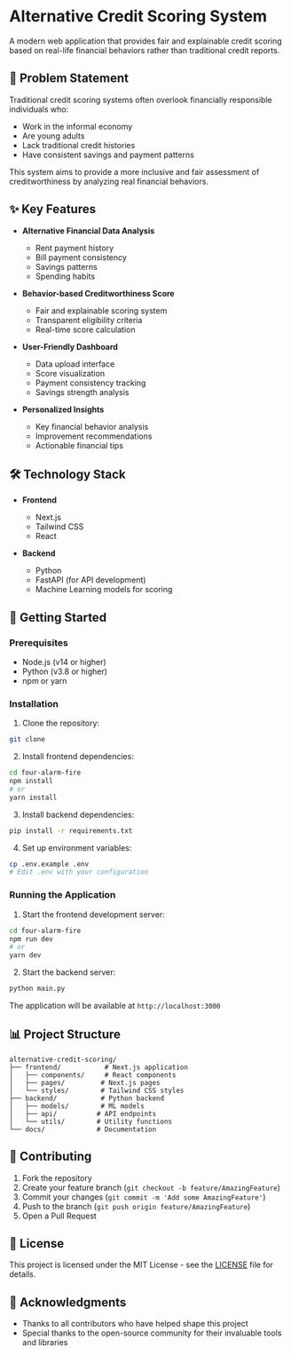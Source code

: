 # Alternative Credit Scoring System

A modern web application that provides fair and explainable credit scoring based on real-life financial behaviors rather than traditional credit reports.

## 🎯 Problem Statement

Traditional credit scoring systems often overlook financially responsible individuals who:

- Work in the informal economy
- Are young adults
- Lack traditional credit histories
- Have consistent savings and payment patterns

This system aims to provide a more inclusive and fair assessment of creditworthiness by analyzing real financial behaviors.

## ✨ Key Features

- **Alternative Financial Data Analysis**

  - Rent payment history
  - Bill payment consistency
  - Savings patterns
  - Spending habits

- **Behavior-based Creditworthiness Score**

  - Fair and explainable scoring system
  - Transparent eligibility criteria
  - Real-time score calculation

- **User-Friendly Dashboard**

  - Data upload interface
  - Score visualization
  - Payment consistency tracking
  - Savings strength analysis

- **Personalized Insights**
  - Key financial behavior analysis
  - Improvement recommendations
  - Actionable financial tips

## 🛠️ Technology Stack

- **Frontend**

  - Next.js
  - Tailwind CSS
  - React

- **Backend**
  - Python
  - FastAPI (for API development)
  - Machine Learning models for scoring

## 🚀 Getting Started

### Prerequisites

- Node.js (v14 or higher)
- Python (v3.8 or higher)
- npm or yarn

### Installation

1. Clone the repository:

```bash
git clone
```

2. Install frontend dependencies:

```bash
cd four-alarm-fire
npm install
# or
yarn install
```

3. Install backend dependencies:

```bash
pip install -r requirements.txt
```

4. Set up environment variables:

```bash
cp .env.example .env
# Edit .env with your configuration
```

### Running the Application

1. Start the frontend development server:

```bash
cd four-alarm-fire
npm run dev
# or
yarn dev
```

2. Start the backend server:

```bash
python main.py
```

The application will be available at `http://localhost:3000`

## 📊 Project Structure

```
alternative-credit-scoring/
├── frontend/           # Next.js application
│   ├── components/     # React components
│   ├── pages/         # Next.js pages
│   └── styles/        # Tailwind CSS styles
├── backend/           # Python backend
│   ├── models/        # ML models
│   ├── api/          # API endpoints
│   └── utils/        # Utility functions
└── docs/             # Documentation
```

## 🤝 Contributing

1. Fork the repository
2. Create your feature branch (`git checkout -b feature/AmazingFeature`)
3. Commit your changes (`git commit -m 'Add some AmazingFeature'`)
4. Push to the branch (`git push origin feature/AmazingFeature`)
5. Open a Pull Request

## 📝 License

This project is licensed under the MIT License - see the [LICENSE](LICENSE) file for details.

## 🙏 Acknowledgments

- Thanks to all contributors who have helped shape this project
- Special thanks to the open-source community for their invaluable tools and libraries
